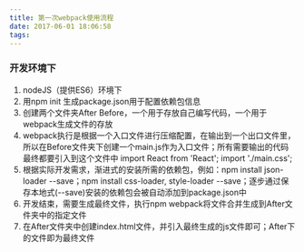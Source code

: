 ```yaml
---
title: 第一次webpack使用流程
date: 2017-06-01 18:06:58
tags:
---
```


### 开发环境下
1. nodeJS（提供ES6）环境下
2. 用npm init 生成package.json用于配置依赖包信息
3. 创建两个文件夹After Before，一个用于存放自己编写代码，一个用于webpack生成文件的存放
4. webpack执行是根据一个入口文件进行压缩配置，在输出到一个出口文件里，所以在Before文件夹下创建一个main.js作为入口文件；所有需要输出的代码最终都要引入到这个文件中 import React from 'React'; import './main.css';
5. 根据实际开发需求，渐进式的安装所需的依赖包，例如：npm install json-loader --save；npm install css-loader, style-loader --save；逐步通过保存本地式(--save)安装的依赖包会被自动添加到package.json中
6. 开发结束，需要生成最终文件，执行npm webpack将文件合并生成到After文件夹中的指定文件
7. 在After文件夹中创建index.html文件，并引入最终生成的js文件即可；After下的文件即为最终文件